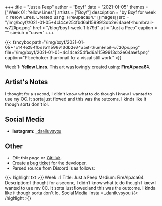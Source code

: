 +++
title =       "Just a Peep"
author =      "Boyf"
date =        "2021-01-05"
themes =      ["Week 01: Yellow Lines"]
artists =     ["Boyf"]
description = "by Boyf for week 1: Yellow Lines. Created using: FireAlpaca64."
[[images]]
      src = "/img/boyf/2021-01-05+4c144e254fbd6a11599913db2e64aaef-thumbnail-w720px.png"
      href = "/blog/boyf-week-1-b79d"
      alt = "Just a Peep"
      caption = ""
      stretch = "cover"
+++

{{< fancybox path="/img/boyf/2021-01-05+4c144e254fbd6a11599913db2e64aaef-thumbnail-w720px.png" file="/img/boyf/2021-01-05+4c144e254fbd6a11599913db2e64aaef.png" caption="Placeholder thumbnail for a visual still work." >}}


Week 1: **Yellow Lines**. This art was lovingly created using: **FireAlpaca64**.

## Artist's Notes

I thought for a second, I didn't know what to do though I knew I wanted to use my OC. It sorta just flowed and this was the outcome. I kinda like it though sorta don't lol.

## Social Media

- **Instagram**: <a href='https://instagram.com/_daniluvsyou' target='_blank'>_daniluvsyou</a>

## Other

- Edit this page on [GitHub](https://github.com/teaminkling/web-refresh/edit/main/content/blog/boyf-week-1-b79d.md).
- Create [a bug ticket](https://github.com/teaminkling/web-refresh/issues/new?assignees=&labels=bug&template=problem-report.md&title=) for the developer.
- Parsed source from Discord is as follows:

{{< highlight txt >}}
Week : 1
Title: Just a Peep
Medium: FireAlpaca64
Description: I thought for a second, I didn't know what to do though I knew I wanted to use my OC. It sorta just flowed and this was the outcome. I kinda like it though sorta don't lol.
Social Media:   Insta = _daniluvsyou
{{< /highlight >}}